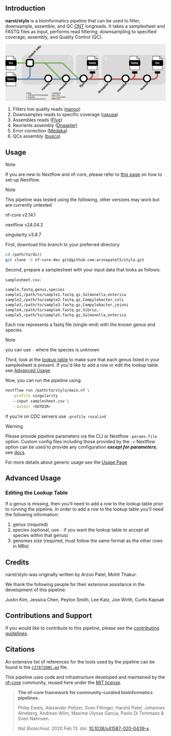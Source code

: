 ## Introduction

**narst/stylo** is a bioinformatics pipeline that can be used to filter, downsample, assemble, and QC [ONT](https://nanoporetech.com/) longreads. It takes a samplesheet and FASTQ files as input, performs read filtering, downsampling to specified coverage, assembly, and Quality Control (QC).

![Diagram of stylo steps](assets/stylo_tubemap.png)

1. Filters low quality reads ([nanoq](https://github.com/esteinig/nanoq))
2. Downsamples reads to specific coverage ([rasusa](https://github.com/mbhall88/rasusa))
3. Assembles reads ([Flye](https://github.com/mikolmogorov/Flye))
4. Reorients assembly ([Dnaapler](https://github.com/gbouras13/dnaapler))
5. Error correction ([Medaka](https://github.com/nanoporetech/medaka))
6. QCs assembly ([busco](https://github.com/metashot/busco))

## Usage

> [!NOTE]
> If you are new to Nextflow and nf-core, please refer to [this page](https://nf-co.re/docs/usage/installation) on how to set-up Nextflow.

> [!NOTE]
> This pipeline was tested using the following, other versions may work but are currently untested
> 
> nf-core v2.14.1
> 
> nextflow v24.04.2
> 
> singularity v3.8.7

First, download this branch to your preferred directory
```bash
cd /path/to/dir/
git clone -b nf-core-dev git@github.com:arzoopatel5/stylo.git
```

Second, prepare a samplesheet with your input data that looks as follows:

`samplesheet.csv`:

```csv
sample,fastq,genus,species
sample1,/path/to/sample1.fastq.gz,Salmonella,enterica
sample2,/path/to/sample2.fastq.gz,Campylobacter,coli
sample3,/path/to/sample3.fastq.gz,Campylobacter,jejuni
sample4,/path/to/sample4.fastq.gz,Vibrio,-
sample5,/path/to/sample5.fastq.gz,Salmonella,enterica
```

Each row represents a fastq file (single-end) with the known genus and species.

> [!NOTE]
> you can use `-` where the species is unknown

Third, look at the [lookup table](conf/lookup_table.tsv) to make sure that each genus listed in your samplesheet is present. If you'd like to add a row or edit the lookup table see [Advanced Usage](#advanced-usage)


Now, you can run the pipeline using:

```bash
nextflow run /path/to/stylo/main.nf \
   -profile singularity
   --input samplesheet.csv \
   --outdir <OUTDIR>
```

If you're on CDC servers use `-profile rosalind`


> [!WARNING]
> Please provide pipeline parameters via the CLI or Nextflow `-params-file` option. Custom config files including those provided by the `-c` Nextflow option can be used to provide any configuration _**except for parameters**_;
> see [docs](https://nf-co.re/usage/configuration#custom-configuration-files).

For more details about generic usage see the [Usage Page](docs/usage.md)

## Advanced Usage

### Editing the Lookup Table
If a genus is missing, then you'll need to add a row to the lookup table prior to running the pipeline. In order to add a row to the lookup table you'll need the following information:

1. genus (required)
2. species (optional, use `-` if you want the lookup table to accept all species within that genus)
3. genomes size (required, must follow the same format as the other rows in MBs)

## Credits

narst/stylo was originally written by Arzoo Patel, Mohit Thakur.

We thank the following people for their extensive assistance in the development of this pipeline:

Justin Kim, Jessica Chen, Peyton Smith, Lee Katz, Joe Wirth, Curtis Kapsak

## Contributions and Support

If you would like to contribute to this pipeline, please see the [contributing guidelines](.github/CONTRIBUTING.md).

## Citations

<!-- TODO nf-core: Add citation for pipeline after first release. Uncomment lines below and update Zenodo doi and badge at the top of this file. -->
<!-- If you use narst/stylo for your analysis, please cite it using the following doi: [10.5281/zenodo.XXXXXX](https://doi.org/10.5281/zenodo.XXXXXX) -->

<!-- TODO nf-core: Add bibliography of tools and data used in your pipeline -->

An extensive list of references for the tools used by the pipeline can be found in the [`CITATIONS.md`](CITATIONS.md) file.

This pipeline uses code and infrastructure developed and maintained by the [nf-core](https://nf-co.re) community, reused here under the [MIT license](https://github.com/nf-core/tools/blob/master/LICENSE).

> **The nf-core framework for community-curated bioinformatics pipelines.**
>
> Philip Ewels, Alexander Peltzer, Sven Fillinger, Harshil Patel, Johannes Alneberg, Andreas Wilm, Maxime Ulysse Garcia, Paolo Di Tommaso & Sven Nahnsen.
>
> _Nat Biotechnol._ 2020 Feb 13. doi: [10.1038/s41587-020-0439-x](https://dx.doi.org/10.1038/s41587-020-0439-x).
